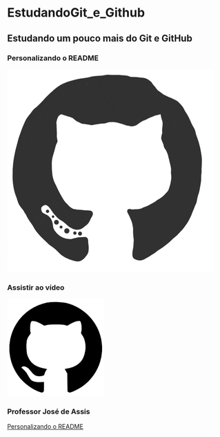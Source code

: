 # EstudandoGit_e_Github
## Estudando um pouco mais do Git e GitHub
### Personalizando o README



![Gif](https://github.com/Juliana-Ferreira-Alves/estudandoGit_e_Github/blob/branch/GitHub.gif)


### Assistir ao vídeo 
[![Personalizando o README.md aula do professo José de Assis](https://github.com/Juliana-Ferreira-Alves/estudandoGit_e_Github/blob/branch/github.png)](https://workover.com.br/cursos/167/aulas/2738)

### Professor José de Assis
[Personalizando o README](https://www.youtube.com/watch?v=T70t3mDiwvg)

